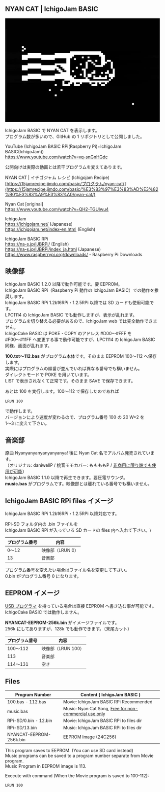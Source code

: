 ## NYAN CAT | IchigoJam BASIC

![表示画面](/screen.jpg)

IchigoJam BASIC で NYAN CAT を表示します。\
プログラム数が多いので、GitHub の 1 リポジトリとして公開しました。

YouTube (IchigoJam BASIC RPi(Raspberry Pi)+IchigoJam BASIC(IchigoJam))\
https://www.youtube.com/watch?v=vq-snGnHGdc

公開向けは実際の動画とは若干プログラムを変えてあります。

NYAN CAT | イチゴジャム レシピ (Ichigojam Recipe)\
[https://15jamrecipe.jimdo.com/basic/プログラム/nyan-cat/](https://15jamrecipe.jimdo.com/basic/%E3%83%97%E3%83%AD%E3%82%B0%E3%83%A9%E3%83%A0/nyan-cat/)

Nyan Cat [original]\
https://www.youtube.com/watch?v=QH2-TGUlwu4

IchigoJam\
https://ichigojam.net/ (Japanese)\
https://ichigojam.net/index-en.html (English)

IchigoJam BASIC RPi\
https://na-s.jp/IJBRPi/ (English)\
https://na-s.jp/IJBRPi/index_ja.html (Japanese)\
https://www.raspberrypi.org/downloads/ - Raspberry Pi Downloads

## 映像部

IchigoJam BASIC 1.2.0 以降で動作可能です。要 EEPROM。\
IchigoJam BASIC RPi（Raspberry Pi 動作の IchigoJam BASIC）での動作を推奨します。\
IchigoJam BASIC RPi 1.2b16RPi・1.2.5RPi 以降では SD カードも使用可能です。\
LPC1114 の IchigoJam BASIC でも動作しますが、表示が乱れます。\
プログラムを切り替える必要があるので、IchigoJam web では完全動作できません。\
IchigoCake BASIC は POKE・COPY のアドレス #D00～#FFF を\
#F00～#11FF へ変更する事で動作可能ですが、LPC1114 の IchigoJam BASIC 同様、画面が乱れます。

**100.txt～112.bas** がプログラム本体です。そのまま EEPROM 100～112 へ保存します。\
実際にはプログラムの順番が並んでいれば異なる番号でも構いません。\
ダイレクトモードで POKE を用いています。\
LIST で表示されなくて正常です。そのまま SAVE で保存できます。

あとは 100 を実行します。100～112 で保存したのであれば

```
LRUN 100
```

で動作します。\
バージョンにより速度が変わるので、プログラム番号 100 の 20 W=2 を\
1～3 に変えて下さい。 

## 音楽部

原曲 Nyanyanyanyanyanyanya! 後に Nyan Cat 名でアルバム発売されています。\
（オリジナル: daniwellP / 桃音モモカバー: ももももP / [非商用に限り誰でも使用が可能](https://web.archive.org/web/20150313223034/http://momolabo.lolipop.jp/nyancatsong/Nyan/Nyanyanyanyanyanyanya!.html)）\
IchigoJam BASIC 1.1.0 以降で再生できます。要圧電サウンダ。\
**music.bas** がプログラムです。映像部とは離れている番号でも構いません。

## IchigoJam BASIC RPi files イメージ

IchigoJam BASIC RPi 1.2b16RPi・1.2.5RPi 以降対応です。

RPi-SD フォルダ内の .bin ファイルを\
IchigoJam BASIC RPi が入っている SD カードの files 内へ入れて下さい。\

|プログラム番号|内容            |
|--------------|----------------|
|0～12         |映像部（LRUN 0）|
|13            |音楽部          |

プログラム番号を変えたい場合はファイル名を変更して下さい。\
0.bin がプログラム番号 0 になります。

## EEPROM イメージ

[USB プログラマ](https://shopfusen.jimdo.com/ichigojam/usb-%E3%83%97%E3%83%AD%E3%82%B0%E3%83%A9%E3%83%9E/) を持っている場合は直接 EEPROM へ書き込む事が可能です。\
IchigoCake BASIC では動作しません。

**NYANCAT-EEPROM-256k.bin** がイメージファイルです。\
256k にしてありますが、128k でも動作できます。（末尾カット）

|プログラム番号|内容              |
|--------------|------------------|
|100～112      |映像部（LRUN 100）|
|113           |音楽部            |
|114～131      |空き              |

## Files

|Program Number         |Content ( IchigoJam BASIC )                           |
|-----------------------|------------------------------------------------------|
|100.bas - 112.bas      |Movie: IchigoJam BASIC RPi Recommended                |
|music.bas              |Music: Nyan Cat Song, [Free for non-commercial use only](https://web.archive.org/web/20150313223034/http://momolabo.lolipop.jp/nyancatsong/Nyan/Nyanyanyanyanyanyanya!.html) |
|RPi-SD/0.bin - 12.bin  |Movie: IchigoJam BASIC RPi to files dir               |
|RPi-SD/13.bin          |Music: IchigoJam BASIC RPi to files dir               |
|NYANCAT-EEPROM-256k.bin|EEPROM Image (24C256)                                 |

This program saves to EEPROM. (You can use SD card instead)\
Music programs can be saved to a program number separate from Movie program.\
Music Program in EEPROM image is 113.

Execute with command (When the Movie program is saved to 100-112):

```
LRUN 100
```

